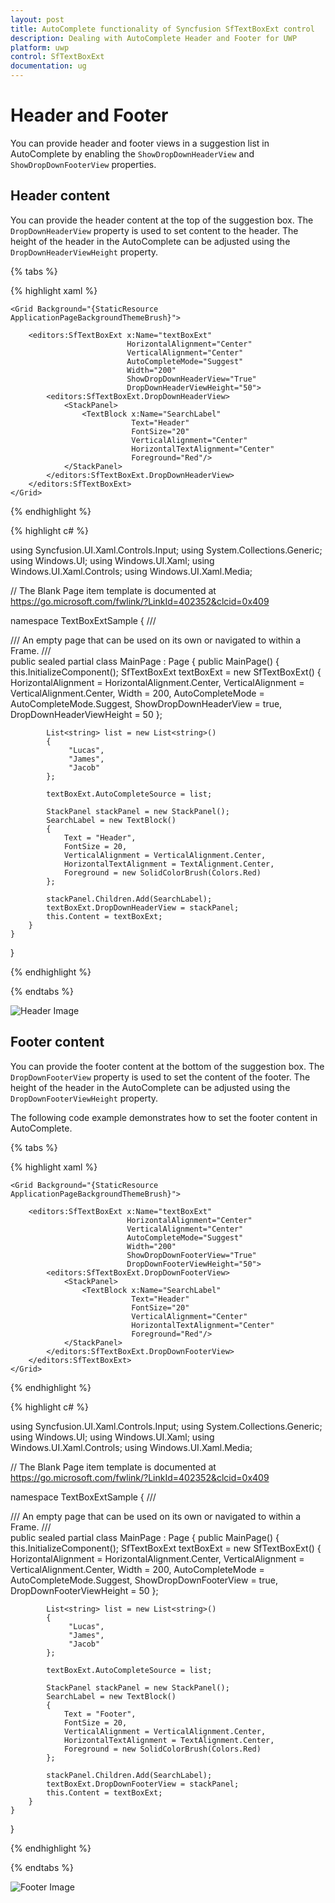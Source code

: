 ```yaml
---
layout: post
title: AutoComplete functionality of Syncfusion SfTextBoxExt control
description: Dealing with AutoComplete Header and Footer for UWP
platform: uwp
control: SfTextBoxExt
documentation: ug
---
```


# Header and Footer

You can provide header and footer views in a suggestion list in AutoComplete by enabling the `ShowDropDownHeaderView` and `ShowDropDownFooterView` properties. 

## Header content

You can provide the header content at the top of the suggestion box. The `DropDownHeaderView` property is used to set content to the header. The height of the header in the AutoComplete can be adjusted using the `DropDownHeaderViewHeight` property.

{% tabs %}

{% highlight xaml %}

<Page
    x:Class="TextBoxExtSample.MainPage"
    xmlns="http://schemas.microsoft.com/winfx/2006/xaml/presentation"
    xmlns:x="http://schemas.microsoft.com/winfx/2006/xaml"
    xmlns:local="using:TextBoxExtSample"
    xmlns:d="http://schemas.microsoft.com/expression/blend/2008"
    xmlns:mc="http://schemas.openxmlformats.org/markup-compatibility/2006"
    mc:Ignorable="d"
    xmlns:editors="using:Syncfusion.UI.Xaml.Controls.Input"
    Background="{ThemeResource ApplicationPageBackgroundThemeBrush}">

    <Grid Background="{StaticResource ApplicationPageBackgroundThemeBrush}">

        <editors:SfTextBoxExt x:Name="textBoxExt" 
                              HorizontalAlignment="Center" 
                              VerticalAlignment="Center" 
                              AutoCompleteMode="Suggest"
                              Width="200"
                              ShowDropDownHeaderView="True"
                              DropDownHeaderViewHeight="50">
            <editors:SfTextBoxExt.DropDownHeaderView>
                <StackPanel>
                    <TextBlock x:Name="SearchLabel" 
                               Text="Header"
                               FontSize="20" 
                               VerticalAlignment="Center" 
                               HorizontalTextAlignment="Center" 
                               Foreground="Red"/>
                </StackPanel>
            </editors:SfTextBoxExt.DropDownHeaderView>
        </editors:SfTextBoxExt>
    </Grid>
</Page>

{% endhighlight %}

{% highlight c# %}

using Syncfusion.UI.Xaml.Controls.Input;
using System.Collections.Generic;
using Windows.UI;
using Windows.UI.Xaml;
using Windows.UI.Xaml.Controls;
using Windows.UI.Xaml.Media;

// The Blank Page item template is documented at https://go.microsoft.com/fwlink/?LinkId=402352&clcid=0x409

namespace TextBoxExtSample
{
    /// <summary>
    /// An empty page that can be used on its own or navigated to within a Frame.
    /// </summary>
    public sealed partial class MainPage : Page
    {
        public MainPage()
        {
            this.InitializeComponent();
            SfTextBoxExt textBoxExt = new SfTextBoxExt()
            {
                HorizontalAlignment = HorizontalAlignment.Center,
                VerticalAlignment = VerticalAlignment.Center,
                Width = 200,
                AutoCompleteMode = AutoCompleteMode.Suggest,
                ShowDropDownHeaderView = true,
                DropDownHeaderViewHeight = 50
            };

            List<string> list = new List<string>()
            {
                 "Lucas",
                 "James",
                 "Jacob"
            };

            textBoxExt.AutoCompleteSource = list;

            StackPanel stackPanel = new StackPanel();
            SearchLabel = new TextBlock()
            {
                Text = "Header",
                FontSize = 20,
                VerticalAlignment = VerticalAlignment.Center,
                HorizontalTextAlignment = TextAlignment.Center,
                Foreground = new SolidColorBrush(Colors.Red)
            };

            stackPanel.Children.Add(SearchLabel);
            textBoxExt.DropDownHeaderView = stackPanel;
            this.Content = textBoxExt;
        }
    }
}

{% endhighlight %}

{% endtabs %}

![Header Image](AutoComplete_images/Header.png)

## Footer content

You can provide the footer content at the bottom of the suggestion box. The `DropDownFooterView` property is used to set the content of the footer. The height of the header in the AutoComplete can be adjusted using the `DropDownFooterViewHeight` property.

The following code example demonstrates how to set the footer content in AutoComplete.

{% tabs %}

{% highlight xaml %}

<Page
    x:Class="TextBoxExtSample.MainPage"
    xmlns="http://schemas.microsoft.com/winfx/2006/xaml/presentation"
    xmlns:x="http://schemas.microsoft.com/winfx/2006/xaml"
    xmlns:local="using:TextBoxExtSample"
    xmlns:d="http://schemas.microsoft.com/expression/blend/2008"
    xmlns:mc="http://schemas.openxmlformats.org/markup-compatibility/2006"
    mc:Ignorable="d"
    xmlns:editors="using:Syncfusion.UI.Xaml.Controls.Input"
    Background="{ThemeResource ApplicationPageBackgroundThemeBrush}">

    <Grid Background="{StaticResource ApplicationPageBackgroundThemeBrush}">

        <editors:SfTextBoxExt x:Name="textBoxExt" 
                              HorizontalAlignment="Center" 
                              VerticalAlignment="Center" 
                              AutoCompleteMode="Suggest"
                              Width="200"
                              ShowDropDownFooterView="True"
                              DropDownFooterViewHeight="50">
            <editors:SfTextBoxExt.DropDownFooterView>
                <StackPanel>
                    <TextBlock x:Name="SearchLabel" 
                               Text="Header"
                               FontSize="20" 
                               VerticalAlignment="Center" 
                               HorizontalTextAlignment="Center" 
                               Foreground="Red"/>
                </StackPanel>
            </editors:SfTextBoxExt.DropDownFooterView>
        </editors:SfTextBoxExt>
    </Grid>
</Page>

{% endhighlight %}

{% highlight c# %}

using Syncfusion.UI.Xaml.Controls.Input;
using System.Collections.Generic;
using Windows.UI;
using Windows.UI.Xaml;
using Windows.UI.Xaml.Controls;
using Windows.UI.Xaml.Media;

// The Blank Page item template is documented at https://go.microsoft.com/fwlink/?LinkId=402352&clcid=0x409

namespace TextBoxExtSample
{
    /// <summary>
    /// An empty page that can be used on its own or navigated to within a Frame.
    /// </summary>
    public sealed partial class MainPage : Page
    {
        public MainPage()
        {
            this.InitializeComponent();
            SfTextBoxExt textBoxExt = new SfTextBoxExt()
            {
                HorizontalAlignment = HorizontalAlignment.Center,
                VerticalAlignment = VerticalAlignment.Center,
                Width = 200,
                AutoCompleteMode = AutoCompleteMode.Suggest,
                ShowDropDownFooterView = true,
                DropDownFooterViewHeight = 50
            };

            List<string> list = new List<string>()
            {
                 "Lucas",
                 "James",
                 "Jacob"
            };

            textBoxExt.AutoCompleteSource = list;

            StackPanel stackPanel = new StackPanel();
            SearchLabel = new TextBlock()
            {
                Text = "Footer",
                FontSize = 20,
                VerticalAlignment = VerticalAlignment.Center,
                HorizontalTextAlignment = TextAlignment.Center,
                Foreground = new SolidColorBrush(Colors.Red)
            };

            stackPanel.Children.Add(SearchLabel);
            textBoxExt.DropDownFooterView = stackPanel;
            this.Content = textBoxExt;
        }
    }
}


{% endhighlight %}

{% endtabs %}

![Footer Image](AutoComplete_images/Footer.png)

